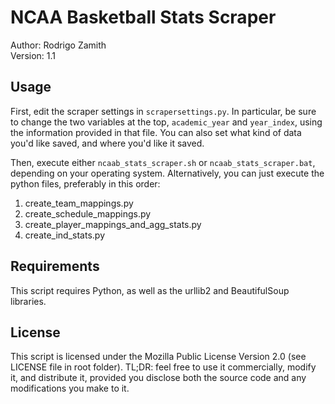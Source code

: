 NCAA Basketball Stats Scraper
=============================
Author: Rodrigo Zamith  
Version: 1.1


Usage
-----
First, edit the scraper settings in `scrapersettings.py`. In particular, be sure to change the two variables at the top, `academic_year` and `year_index`, using the information provided in that file. You can also set what kind of data you'd like saved, and where you'd like it saved.

Then, execute either `ncaab_stats_scraper.sh` or `ncaab_stats_scraper.bat`, depending on your operating system. Alternatively, you can just execute the python files, preferably in this order:

1. create_team_mappings.py
2. create_schedule_mappings.py
3. create_player_mappings_and_agg_stats.py
4. create_ind_stats.py


Requirements
------------
This script requires Python, as well as the urllib2 and BeautifulSoup libraries.


License
--------
This script is licensed under the Mozilla Public License Version 2.0 (see LICENSE file in root folder). TL;DR: feel free to use it commercially, modify it, and distribute it, provided you disclose both the source code and any modifications you make to it.
